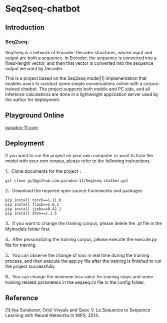 <h1>Seq2seq-chatbot</h1>

<h2>Introduction</h2>
<h3>Seq2seq:</h3>
  
<div>Seq2seq is a network of Encoder-Decoder structures, whose input and output are both a sequence. In Encoder, the sequence is converted into a fixed-length vector, and then that vector is converted into the sequence output we want by Decoder.</div>
  
<p>This is a project based on the Seq2seq model[1] implementation that enables users to conduct some simple conversations online with a corpus-trained chatbot. The project supports both mobile and PC side, and all inference calculations are done in a lightweight application server used by the author for deployment.</p>

<h2>Playground Online</h2>
<a target="_blank" href="https://paradox-11.com/">paradox-11.com</a>

<h2>Deployment</h2>
<p>If you want to run the project on your own computer or want to train the model with your own corpus, please refer to the following instructions.</p>
<p>1、Clone documents for the project：</p>

```
git clone git@github.com:paradox-11/Seq2seq-chatbot.git
```
<p>2、Download the required open source frameworks and packages</p>

```
pip install torch==1.11.0
pip install flask==2.0.2
pip install jieba==0.42.1
pip install zhon==1.1.5
```
<p>3、If you want to change the training corpus, please delete the .pt file in the Mymodels folder first.</p>
<p>4、After personalizing the training corpus, please execute the execute.py file for training.</p>
<p>5、You can observe the change of loss in real time during the training process, and then execute the app.py file after the training is finished to run the project successfully.</p>
<p>6、You can change the minimum loss value for training stops and some training related parameters in the seqseq.ini file in the config folder.</p>

<h2>Reference</h2>
<p>[1]:Ilya Sutskever, Oriol Vinyals and Quoc V. Le.Sequence to Sequence Learning with Neural Networks.In NIPS, 2014.</p>
